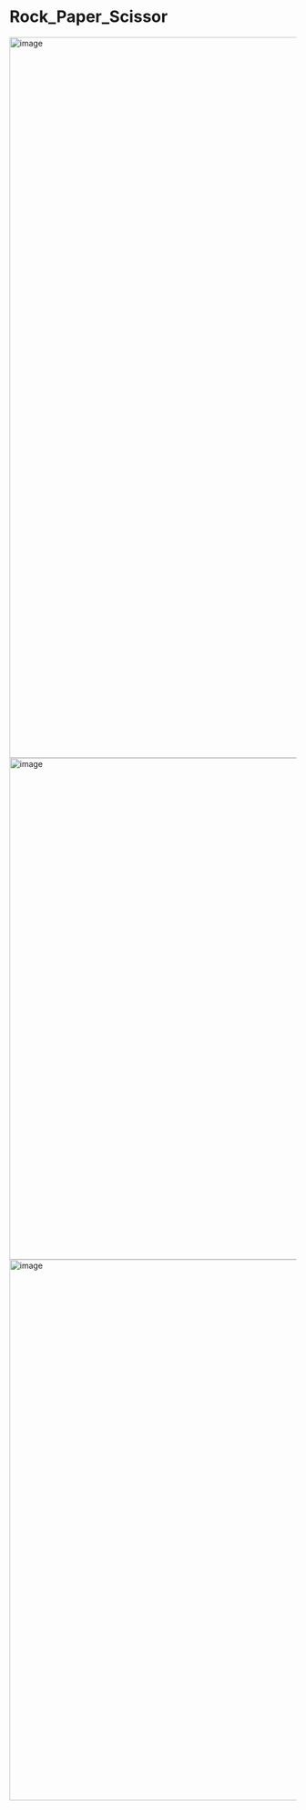 # Rock_Paper_Scissor

<img width="1266" alt="image" src="https://github.com/archidhoot5/Rock_Paper_Scissor/assets/139133645/788df670-8bd3-4113-aa25-7df02cb63eef">
<img width="881" alt="image" src="https://github.com/archidhoot5/Rock_Paper_Scissor/assets/139133645/f5bae48e-b623-440c-b313-56b62621ebd5">
<img width="950" alt="image" src="https://github.com/archidhoot5/Rock_Paper_Scissor/assets/139133645/d1795616-e626-43d3-a989-86f52bce6f3c">
